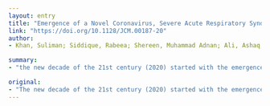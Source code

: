 ```yaml
---
layout: entry
title: "Emergence of a Novel Coronavirus, Severe Acute Respiratory Syndrome Coronavirus 2: Biology and Therapeutic Options"
link: "https://doi.org/10.1128/JCM.00187-20"
author:
- Khan, Suliman; Siddique, Rabeea; Shereen, Muhammad Adnan; Ali, Ashaq; Liu, Jianbo; Bai, Qian; Bashir, Nadia; Xue, Mengzhou

summary:
- "the new decade of the 21st century (2020) started with the emergence of a novel coronavirus known as SARS-CoV-2. It is the third highly pathogenic and transmissible coronanavirus in Wuhan, China. The source of origin, transmission to humans, and mechanisms associated with the pathogenicity of the new virus are not yet clear."

original:
- "The new decade of the 21st century (2020) started with the emergence of a novel coronavirus known as SARS-CoV-2 that caused an epidemic of coronavirus disease (COVID-19) in Wuhan, China. It is the third highly pathogenic and transmissible coronavirus after severe acute respiratory syndrome coronavirus (SARS-CoV) and Middle East respiratory syndrome coronavirus (MERS-CoV) emerged in humans. The source of origin, transmission to humans, and mechanisms associated with the pathogenicity of SARS-CoV-2 are not yet clear, however, its resemblance to SARS-CoV and several other bat coronaviruses was recently confirmed through genome sequencing-related studies. The development of therapeutic strategies is necessary in order to prevent further epidemics and cure infections. In this review, we summarize current information about the emergence, origin, diversity, and epidemiology of three pathogenic coronaviruses with a specific focus on the current outbreak in Wuhan, China. Furthermore, we discuss the clinical features and potential therapeutic options that may be effective against SARS-CoV-2."
---
```


